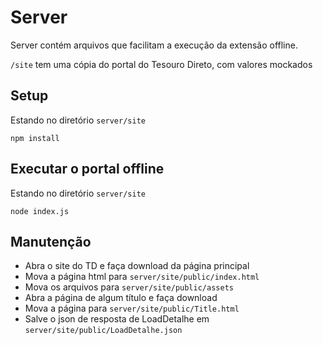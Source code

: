 # Server

Server contém arquivos que facilitam a execução da extensão offline.

`/site` tem uma cópia do portal do Tesouro Direto, com valores mockados

## Setup

Estando no diretório `server/site`

```
npm install
```

## Executar o portal offline

Estando no diretório `server/site`

```
node index.js
```

## Manutenção

- Abra o site do TD e faça download da página principal
- Mova a página html para `server/site/public/index.html`
- Mova os arquivos para `server/site/public/assets`
- Abra a página de algum título e faça download
- Mova a página para `server/site/public/Title.html`
- Salve o json de resposta de LoadDetalhe em `server/site/public/LoadDetalhe.json`
